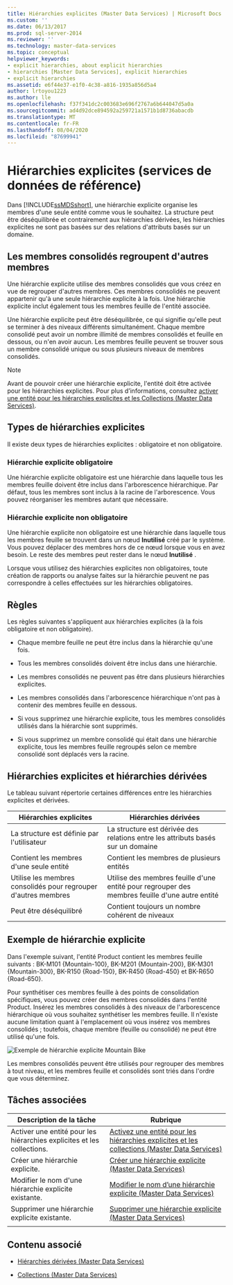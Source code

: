 ```yaml
---
title: Hiérarchies explicites (Master Data Services) | Microsoft Docs
ms.custom: ''
ms.date: 06/13/2017
ms.prod: sql-server-2014
ms.reviewer: ''
ms.technology: master-data-services
ms.topic: conceptual
helpviewer_keywords:
- explicit hierarchies, about explicit hierarchies
- hierarchies [Master Data Services], explicit hierarchies
- explicit hierarchies
ms.assetid: e6f44e37-e1f0-4c38-a816-1935a856d5a4
author: lrtoyou1223
ms.author: lle
ms.openlocfilehash: f37f341dc2c003683e696f2767a6b644047d5a0a
ms.sourcegitcommit: ad4d92dce894592a259721a1571b1d8736abacdb
ms.translationtype: MT
ms.contentlocale: fr-FR
ms.lasthandoff: 08/04/2020
ms.locfileid: "87699941"
---
```

# <a name="explicit-hierarchies-master-data-services"></a>Hiérarchies explicites (services de données de référence)
  Dans [!INCLUDE[ssMDSshort](../includes/ssmdsshort-md.md)], une hiérarchie explicite organise les membres d'une seule entité comme vous le souhaitez. La structure peut être déséquilibrée et contrairement aux hiérarchies dérivées, les hiérarchies explicites ne sont pas basées sur des relations d'attributs basés sur un domaine.

## <a name="consolidated-members-group-other-members"></a>Les membres consolidés regroupent d'autres membres
 Une hiérarchie explicite utilise des membres consolidés que vous créez en vue de regrouper d'autres membres. Ces membres consolidés ne peuvent appartenir qu'à une seule hiérarchie explicite à la fois. Une hiérarchie explicite inclut également tous les membres feuille de l'entité associée.

 Une hiérarchie explicite peut être déséquilibrée, ce qui signifie qu'elle peut se terminer à des niveaux différents simultanément. Chaque membre consolidé peut avoir un nombre illimité de membres consolidés et feuille en dessous, ou n'en avoir aucun. Les membres feuille peuvent se trouver sous un membre consolidé unique ou sous plusieurs niveaux de membres consolidés.

> [!NOTE]
>  Avant de pouvoir créer une hiérarchie explicite, l'entité doit être activée pour les hiérarchies explicites. Pour plus d’informations, consultez [activer une entité pour les hiérarchies explicites et les Collections &#40;Master Data Services&#41;](enable-an-entity-for-explicit-hierarchies-and-collections-master-data-services.md).

## <a name="types-of-explicit-hierarchies"></a>Types de hiérarchies explicites
 Il existe deux types de hiérarchies explicites : obligatoire et non obligatoire.

### <a name="mandatory-explicit-hierarchy"></a>Hiérarchie explicite obligatoire
 Une hiérarchie explicite obligatoire est une hiérarchie dans laquelle tous les membres feuille doivent être inclus dans l'arborescence hiérarchique. Par défaut, tous les membres sont inclus à la racine de l'arborescence. Vous pouvez réorganiser les membres autant que nécessaire.

### <a name="non-mandatory-explicit-hierarchy"></a>Hiérarchie explicite non obligatoire
 Une hiérarchie explicite non obligatoire est une hiérarchie dans laquelle tous les membres feuille se trouvent dans un nœud **Inutilisé** créé par le système. Vous pouvez déplacer des membres hors de ce nœud lorsque vous en avez besoin. Le reste des membres peut rester dans le nœud **Inutilisé** .

 Lorsque vous utilisez des hiérarchies explicites non obligatoires, toute création de rapports ou analyse faites sur la hiérarchie peuvent ne pas correspondre à celles effectuées sur les hiérarchies obligatoires.

## <a name="rules"></a>Règles
 Les règles suivantes s'appliquent aux hiérarchies explicites (à la fois obligatoire et non obligatoire).

-   Chaque membre feuille ne peut être inclus dans la hiérarchie qu'une fois.

-   Tous les membres consolidés doivent être inclus dans une hiérarchie.

-   Les membres consolidés ne peuvent pas être dans plusieurs hiérarchies explicites.

-   Les membres consolidés dans l'arborescence hiérarchique n'ont pas à contenir des membres feuille en dessous.

-   Si vous supprimez une hiérarchie explicite, tous les membres consolidés utilisés dans la hiérarchie sont supprimés.

-   Si vous supprimez un membre consolidé qui était dans une hiérarchie explicite, tous les membres feuille regroupés selon ce membre consolidé sont déplacés vers la racine.

## <a name="explicit-hierarchies-versus-derived-hierarchies"></a>Hiérarchies explicites et hiérarchies dérivées
 Le tableau suivant répertorie certaines différences entre les hiérarchies explicites et dérivées.

|Hiérarchies explicites|Hiérarchies dérivées|
|--------------------------|-------------------------|
|La structure est définie par l'utilisateur|La structure est dérivée des relations entre les attributs basés sur un domaine|
|Contient les membres d'une seule entité|Contient les membres de plusieurs entités|
|Utilise les membres consolidés pour regrouper d'autres membres|Utilise des membres feuille d'une entité pour regrouper des membres feuille d'une autre entité|
|Peut être déséquilibré|Contient toujours un nombre cohérent de niveaux|

## <a name="explicit-hierarchy-example"></a>Exemple de hiérarchie explicite
 Dans l'exemple suivant, l'entité Product contient les membres feuille suivants : BK-M101 {Mountain-100}, BK-M201 {Mountain-200}, BK-M301 {Mountain-300}, BK-R150 {Road-150}, BK-R450 {Road-450} et BK-R650 {Road-650}.

 Pour synthétiser ces membres feuille à des points de consolidation spécifiques, vous pouvez créer des membres consolidés dans l'entité Product. Insérez les membres consolidés à des niveaux de l'arborescence hiérarchique où vous souhaitez synthétiser les membres feuille. Il n'existe aucune limitation quant à l'emplacement où vous insérez vos membres consolidés ; toutefois, chaque membre (feuille ou consolidé) ne peut être utilisé qu'une fois.

 ![Exemple de hiérarchie explicite Mountain Bike](../../2014/master-data-services/media/mds-conc-explicit-hierarchy.gif "Exemple de hiérarchie explicite Mountain Bike")

 Les membres consolidés peuvent être utilisés pour regrouper des membres à tout niveau, et les membres feuille et consolidés sont triés dans l'ordre que vous déterminez.

## <a name="related-tasks"></a>Tâches associées

|Description de la tâche|Rubrique|
|----------------------|-----------|
|Activer une entité pour les hiérarchies explicites et les collections.|[Activez une entité pour les hiérarchies explicites et les collections &#40;Master Data Services&#41;](enable-an-entity-for-explicit-hierarchies-and-collections-master-data-services.md)|
|Créer une hiérarchie explicite.|[Créer une hiérarchie explicite &#40;Master Data Services&#41;](../../2014/master-data-services/create-an-explicit-hierarchy-master-data-services.md)|
|Modifier le nom d'une hiérarchie explicite existante.|[Modifier le nom d’une hiérarchie explicite &#40;Master Data Services&#41;](../../2014/master-data-services/change-an-explicit-hierarchy-name-master-data-services.md)|
|Supprimer une hiérarchie explicite existante.|[Supprimer une hiérarchie explicite &#40;Master Data Services&#41;](../../2014/master-data-services/delete-an-explicit-hierarchy-master-data-services.md)|
|||

## <a name="related-content"></a>Contenu associé

-   [Hiérarchies dérivées &#40;Master Data Services&#41;](../../2014/master-data-services/derived-hierarchies-master-data-services.md)

-   [Collections &#40;Master Data Services&#41;](../../2014/master-data-services/collections-master-data-services.md)


